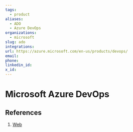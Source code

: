 ```yaml
---
tags:
  - product
aliases:
  - ADO
  - Azure DevOps
organizations:
  - microsoft
slug: ado
integrations: 
url: https://azure.microsoft.com/en-us/products/devops/
email: 
phone: 
linkedin_id: 
x_id:
---
```


# Microsoft Azure DevOps

## References

1. [Web](https://azure.microsoft.com/en-us/products/devops/)

